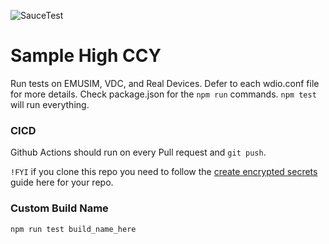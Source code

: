 ![SauceTest](https://github.com/mdsauce/sample_high_ccy/workflows/SauceTest/badge.svg?branch=master)

# Sample High CCY 
Run tests on EMUSIM, VDC, and Real Devices.  Defer to each wdio.conf file for more details. Check package.json for the `npm run` commands.  `npm test` will run everything. 

### CICD
Github Actions should run on every Pull request and `git push`.

`!FYI` if you clone this repo you need to follow the [create encrypted secrets](https://help.github.com/en/actions/configuring-and-managing-workflows/creating-and-storing-encrypted-secrets#creating-encrypted-secrets) guide here for your repo.

### Custom Build Name
`npm run test build_name_here`
